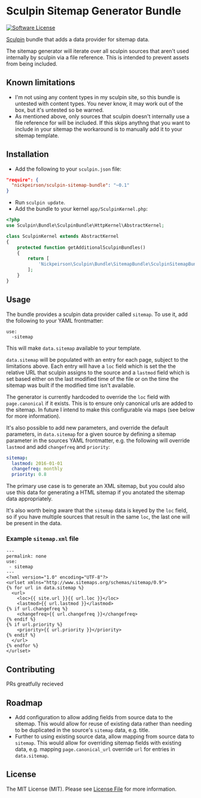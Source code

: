 # Sculpin Sitemap Generator Bundle

[![Software License](https://img.shields.io/badge/license-MIT-brightgreen.svg?style=flat-square)](LICENSE)

[Sculpin](http://sculpin.io) bundle that adds a data provider for sitemap data.

The sitemap generator will iterate over all sculpin sources that aren't used internally by sculpin via a file reference. This is intended to prevent assets from being included.

## Known limitations
* I'm not using any content types in my sculpin site, so this bundle is untested with content types. You never know, it may work out of the box, but it's untested so be warned.
* As mentioned above, only sources that sculpin doesn't internally use a file reference for will be included. If this skips anythng that you want to include in your sitemap the workaround is to manually add it to your sitemap template.

## Installation

* Add the following to your `sculpin.json` file:

```json
"require": {
  "nickpeirson/sculpin-sitemap-bundle": "~0.1"
}
```

* Run `sculpin update`.
* Add the bundle to your kernel `app/SculpinKernel.php`:

```php
<?php
use Sculpin\Bundle\SculpinBundle\HttpKernel\AbstractKernel;

class SculpinKernel extends AbstractKernel
{
    protected function getAdditionalSculpinBundles()
    {
        return [
            'Nickpeirson\Sculpin\Bundle\SitemapBundle\SculpinSitemapBundle'
        ];
    }
}
```

## Usage

The bundle provides a sculpin data provider called `sitemap`. To use it, add the following to your YAML frontmatter:
```
use:
  -sitemap
```
This will make `data.sitemap` available to your template.

`data.sitemap` will be populated with an entry for each page, subject to the limitations above. Each entry will have a `loc` field which is set the the relative URL that sculpin assigns to the source and a `lastmod` field which is set based either on the last modified time of the file or on the time the sitemap was built if the modified time isn't available.

The generator is currently hardcoded to override the `loc` field with `page.canonical` if it exists. This is to ensure only canonical urls are added to the sitemap. In future I intend to make this configurable via maps (see below for more information).
 
It's also possible to add new parameters, and override the default parameters, in `data.sitemap` for a given source by defining a sitemap parameter in the sources YAML frontmatter, e.g. the following will override `lastmod` and add `changefreq` and `priority`:
```yaml
sitemap:
  lastmod: 2016-01-01 
  changefreq: monthly
  priority: 0.8
```
The primary use case is to generate an XML sitemap, but you could also use this data for generating a HTML sitemap if you anotated the sitemap data appropriately.

It's also worth being aware that the `sitemap` data is keyed by the `loc` field, so if you have multiple sources that result in the same `loc`, the last one will be present in the data.

### Example `sitemap.xml` file

    ---
    permalink: none
    use:
     - sitemap
    ---
    <?xml version="1.0" encoding="UTF-8"?>
    <urlset xmlns="http://www.sitemaps.org/schemas/sitemap/0.9">
    {% for url in data.sitemap %}
      <url>
        <loc>{{ site.url }}{{ url.loc }}</loc>
        <lastmod>{{ url.lastmod }}</lastmod>
    {% if url.changefreq %}
        <changefreq>{{ url.changefreq }}</changefreq>
    {% endif %}
    {% if url.priority %}
        <priority>{{ url.priority }}</priority>
    {% endif %}
      </url>
    {% endfor %}
    </urlset>

## Contributing

PRs greatfully recieved

## Roadmap

* Add configuration to allow adding fields from source data to the sitemap. This would allow for reuse of existing data rather than needing to be duplicated in the source's `sitemap` data, e.g. title.
* Further to using existing source data, allow mapping from source data to `sitemap`. This would allow for overriding sitemap fields with existing data, e.g. mapping `page.canonical_url`  override `url` for entries in `data.sitemap`.

## License

The MIT License (MIT). Please see [License File](LICENSE) for more information.
